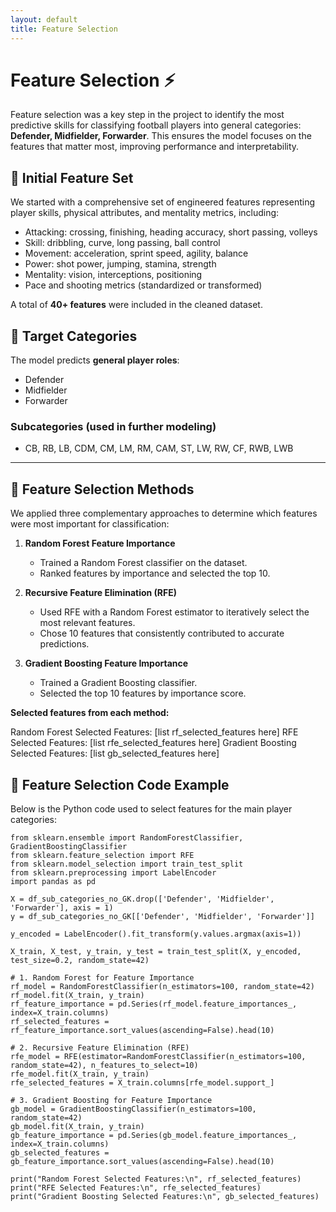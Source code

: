 ```yaml
---
layout: default
title: Feature Selection
---
```


# Feature Selection ⚡

Feature selection was a key step in the project to identify the most predictive skills for classifying football players into general categories: **Defender, Midfielder, Forwarder**. This ensures the model focuses on the features that matter most, improving performance and interpretability.

## 🔹 Initial Feature Set
We started with a comprehensive set of engineered features representing player skills, physical attributes, and mentality metrics, including:

- Attacking: crossing, finishing, heading accuracy, short passing, volleys  
- Skill: dribbling, curve, long passing, ball control  
- Movement: acceleration, sprint speed, agility, balance  
- Power: shot power, jumping, stamina, strength  
- Mentality: vision, interceptions, positioning  
- Pace and shooting metrics (standardized or transformed)  

A total of **40+ features** were included in the cleaned dataset.

## 🔹 Target Categories
The model predicts **general player roles**:

- Defender  
- Midfielder  
- Forwarder  

### Subcategories (used in further modeling)
- CB, RB, LB, CDM, CM, LM, RM, CAM, ST, LW, RW, CF, RWB, LWB  

---

## 🔹 Feature Selection Methods
We applied three complementary approaches to determine which features were most important for classification:

1. **Random Forest Feature Importance**  
   - Trained a Random Forest classifier on the dataset.  
   - Ranked features by importance and selected the top 10.  

2. **Recursive Feature Elimination (RFE)**  
   - Used RFE with a Random Forest estimator to iteratively select the most relevant features.  
   - Chose 10 features that consistently contributed to accurate predictions.  

3. **Gradient Boosting Feature Importance**  
   - Trained a Gradient Boosting classifier.  
   - Selected the top 10 features by importance score.  

**Selected features from each method:**

Random Forest Selected Features: [list rf_selected_features here]
RFE Selected Features: [list rfe_selected_features here]
Gradient Boosting Selected Features: [list gb_selected_features here]

## 🔹 Feature Selection Code Example

Below is the Python code used to select features for the main player categories:

```
from sklearn.ensemble import RandomForestClassifier, GradientBoostingClassifier
from sklearn.feature_selection import RFE
from sklearn.model_selection import train_test_split
from sklearn.preprocessing import LabelEncoder
import pandas as pd

X = df_sub_categories_no_GK.drop(['Defender', 'Midfielder', 'Forwarder'], axis = 1)
y = df_sub_categories_no_GK[['Defender', 'Midfielder', 'Forwarder']]

y_encoded = LabelEncoder().fit_transform(y.values.argmax(axis=1))

X_train, X_test, y_train, y_test = train_test_split(X, y_encoded, test_size=0.2, random_state=42)

# 1. Random Forest for Feature Importance
rf_model = RandomForestClassifier(n_estimators=100, random_state=42)
rf_model.fit(X_train, y_train)
rf_feature_importance = pd.Series(rf_model.feature_importances_, index=X_train.columns)
rf_selected_features = rf_feature_importance.sort_values(ascending=False).head(10)

# 2. Recursive Feature Elimination (RFE)
rfe_model = RFE(estimator=RandomForestClassifier(n_estimators=100, random_state=42), n_features_to_select=10)
rfe_model.fit(X_train, y_train)
rfe_selected_features = X_train.columns[rfe_model.support_]

# 3. Gradient Boosting for Feature Importance
gb_model = GradientBoostingClassifier(n_estimators=100, random_state=42)
gb_model.fit(X_train, y_train)
gb_feature_importance = pd.Series(gb_model.feature_importances_, index=X_train.columns)
gb_selected_features = gb_feature_importance.sort_values(ascending=False).head(10)

print("Random Forest Selected Features:\n", rf_selected_features)
print("RFE Selected Features:\n", rfe_selected_features)
print("Gradient Boosting Selected Features:\n", gb_selected_features)

```

